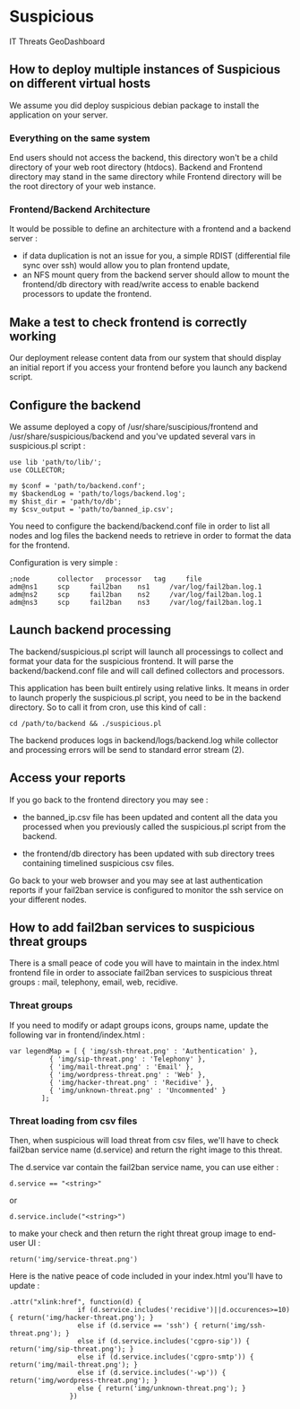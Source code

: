 # Suspicious

IT Threats GeoDashboard

## How to deploy multiple instances of Suspicious on different virtual hosts

We assume you did deploy suspicious debian package to install the application on your server.

### Everything on the same system

End users should not access the backend, this directory won't be a child directory
of your web root directory (htdocs). Backend and Frontend directory may stand in the
same directory while Frontend directory will be the root directory of your web instance.

### Frontend/Backend Architecture

It would be possible to define an architecture with a frontend and a backend server :
  * if data duplication is not an issue for you, a simple RDIST (differential file sync
over ssh) would allow you to plan frontend update,
  * an NFS mount query from the backend server should allow to mount the frontend/db
directory with read/write access to enable backend processors to update the frontend.

## Make a test to check frontend is correctly working

Our deployment release content data from our system that should display
an initial report if you access your frontend before you launch any backend
script.

## Configure the backend

We assume deployed a copy of /usr/share/suscipious/frontend and 
/usr/share/suspicious/backend and you've updated several vars in suspicious.pl
script :

	use lib 'path/to/lib/';
	use COLLECTOR;

	my $conf = 'path/to/backend.conf';
	my $backendLog = 'path/to/logs/backend.log';
	my $hist_dir = 'path/to/db';
	my $csv_output = 'path/to/banned_ip.csv';

You need to configure the backend/backend.conf file in order to list
all nodes and log files the backend needs to retrieve in order to format
the data for the frontend.

Configuration is very simple :

	;node		collector	processor	tag		file
	adm@ns1		scp		fail2ban	ns1		/var/log/fail2ban.log.1
	adm@ns2		scp		fail2ban	ns2		/var/log/fail2ban.log.1
	adm@ns3		scp		fail2ban	ns3		/var/log/fail2ban.log.1

## Launch backend processing

The backend/suspicious.pl script will launch all processings to collect and format your data
for the suspicious frontend. It will parse the backend/backend.conf file and will call defined
collectors and processors.

This application has been built entirely using relative links. It means in
order to launch properly the suspicious.pl script, you need to be in the backend
directory. So to call it from cron, use this kind of call :

	cd /path/to/backend && ./suspicious.pl

The backend produces logs in backend/logs/backend.log while collector
and processing errors will be send to standard error stream (2).

## Access your reports

If you go back to the frontend directory you may see :

  * the banned_ip.csv file has been updated and content all the data you
processed when you previously called the suspicious.pl script from
the backend.

  * the frontend/db directory has been updated with sub directory trees
containing timelined suspicious csv files.

Go back to your web browser and you may see at last authentication reports
if your fail2ban service is configured to monitor the ssh service on your
different nodes.

## How to add fail2ban services to suspicious threat groups

There is a small peace of code you will have to maintain in the index.html
frontend file in order to associate fail2ban services to suspicious threat
groups : mail, telephony, email, web, recidive.

### Threat groups

If you need to modify or adapt groups icons, groups name, update the
following var in frontend/index.html :

	var legendMap = [ { 'img/ssh-threat.png' : 'Authentication' },
			  { 'img/sip-threat.png' : 'Telephony' },
			  { 'img/mail-threat.png' : 'Email' },
			  { 'img/wordpress-threat.png' : 'Web' },
			  { 'img/hacker-threat.png' : 'Recidive' },
			  { 'img/unknown-threat.png' : 'Uncommented' }
			];

### Threat loading from csv files

Then, when suspicious will load threat from csv files, we'll have to check
fail2ban service name (d.service) and return the right image to this threat.

The d.service var contain the fail2ban service name, you can use either :

	d.service == "<string>"

or

	d.service.include("<string>")

to make your check and then return the right threat group image to end-user UI :

	return('img/service-threat.png')

Here is the native peace of code included in your index.html you'll have to update :

	.attr("xlink:href", function(d) {
                     if (d.service.includes('recidive')||d.occurences>=10) { return('img/hacker-threat.png'); }
                     else if (d.service == 'ssh') { return('img/ssh-threat.png'); }
                     else if (d.service.includes('cgpro-sip')) { return('img/sip-threat.png'); }
                     else if (d.service.includes('cgpro-smtp')) { return('img/mail-threat.png'); }
                     else if (d.service.includes('-wp')) { return('img/wordpress-threat.png'); }
                     else { return('img/unknown-threat.png'); }
                   })

